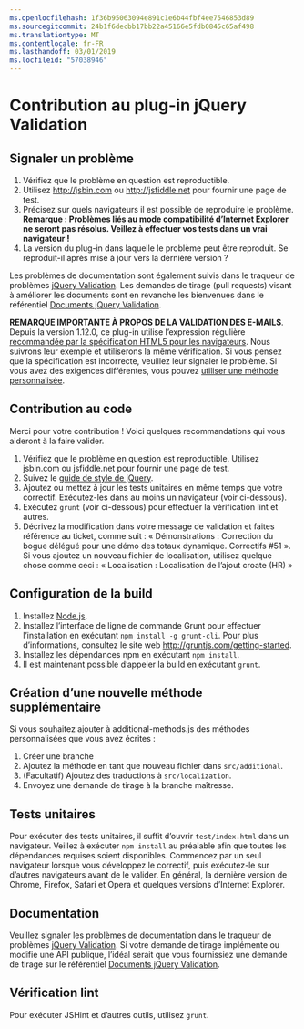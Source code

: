 ```yaml
---
ms.openlocfilehash: 1f36b95063094e891c1e6b44fbf4ee7546853d89
ms.sourcegitcommit: 24b1f6decbb17bb22a45166e5fdb0845c65af498
ms.translationtype: MT
ms.contentlocale: fr-FR
ms.lasthandoff: 03/01/2019
ms.locfileid: "57038946"
---
```

# <a name="contributing-to-the-jquery-validation-plugin"></a>Contribution au plug-in jQuery Validation

## <a name="reporting-an-issue"></a>Signaler un problème

1. Vérifiez que le problème en question est reproductible.
2. Utilisez http://jsbin.com ou http://jsfiddle.net pour fournir une page de test.
3. Précisez sur quels navigateurs il est possible de reproduire le problème. **Remarque : Problèmes liés au mode compatibilité d’Internet Explorer ne seront pas résolus. Veillez à effectuer vos tests dans un vrai navigateur !**
4. La version du plug-in dans laquelle le problème peut être reproduit. Se reproduit-il après mise à jour vers la dernière version ?

Les problèmes de documentation sont également suivis dans le traqueur de problèmes [jQuery Validation](https://github.com/jzaefferer/jquery-validation/issues).
Les demandes de tirage (pull requests) visant à améliorer les documents sont en revanche les bienvenues dans le référentiel [Documents jQuery Validation](https://github.com/jzaefferer/validation-content).

**REMARQUE IMPORTANTE À PROPOS DE LA VALIDATION DES E-MAILS**. Depuis la version 1.12.0, ce plug-in utilise l’expression régulière [recommandée par la spécification HTML5 pour les navigateurs](https://html.spec.whatwg.org/multipage/forms.html#valid-e-mail-address). Nous suivrons leur exemple et utiliserons la même vérification. Si vous pensez que la spécification est incorrecte, veuillez leur signaler le problème. Si vous avez des exigences différentes, vous pouvez [utiliser une méthode personnalisée](http://jqueryvalidation.org/jQuery.validator.addMethod/).

## <a name="contributing-code"></a>Contribution au code

Merci pour votre contribution ! Voici quelques recommandations qui vous aideront à la faire valider.

1. Vérifiez que le problème en question est reproductible. Utilisez jsbin.com ou jsfiddle.net pour fournir une page de test.
2. Suivez le [guide de style de jQuery](http://contribute.jquery.com/style-guides/js).
3. Ajoutez ou mettez à jour les tests unitaires en même temps que votre correctif. Exécutez-les dans au moins un navigateur (voir ci-dessous).
4. Exécutez `grunt` (voir ci-dessous) pour effectuer la vérification lint et autres.
5. Décrivez la modification dans votre message de validation et faites référence au ticket, comme suit : « Démonstrations : Correction du bogue délégué pour une démo des totaux dynamique. Correctifs #51 ». Si vous ajoutez un nouveau fichier de localisation, utilisez quelque chose comme ceci : « Localisation : Localisation de l’ajout croate (HR) »

## <a name="build-setup"></a>Configuration de la build

1. Installez [Node.js](http://nodejs.org).
2. Installez l’interface de ligne de commande Grunt pour effectuer l’installation en exécutant `npm install -g grunt-cli`. Pour plus d’informations, consultez le site web http://gruntjs.com/getting-started.
3. Installez les dépendances npm en exécutant `npm install`.
4. Il est maintenant possible d’appeler la build en exécutant `grunt`.

## <a name="creating-a-new-additional-method"></a>Création d’une nouvelle méthode supplémentaire

Si vous souhaitez ajouter à additional-methods.js des méthodes personnalisées que vous avez écrites :

1. Créer une branche
2. Ajoutez la méthode en tant que nouveau fichier dans `src/additional`.
3. (Facultatif) Ajoutez des traductions à `src/localization`.
4. Envoyez une demande de tirage à la branche maîtresse.

## <a name="unit-tests"></a>Tests unitaires

Pour exécuter des tests unitaires, il suffit d’ouvrir `test/index.html` dans un navigateur. Veillez à exécuter `npm install` au préalable afin que toutes les dépendances requises soient disponibles.
Commencez par un seul navigateur lorsque vous développez le correctif, puis exécutez-le sur d’autres navigateurs avant de le valider. En général, la dernière version de Chrome, Firefox, Safari et Opera et quelques versions d’Internet Explorer.

## <a name="documentation"></a>Documentation

Veuillez signaler les problèmes de documentation dans le traqueur de problèmes [jQuery Validation](https://github.com/jzaefferer/jquery-validation/issues).
Si votre demande de tirage implémente ou modifie une API publique, l’idéal serait que vous fournissiez une demande de tirage sur le référentiel [Documents jQuery Validation](https://github.com/jzaefferer/validation-content).

## <a name="linting"></a>Vérification lint

Pour exécuter JSHint et d’autres outils, utilisez `grunt`.
